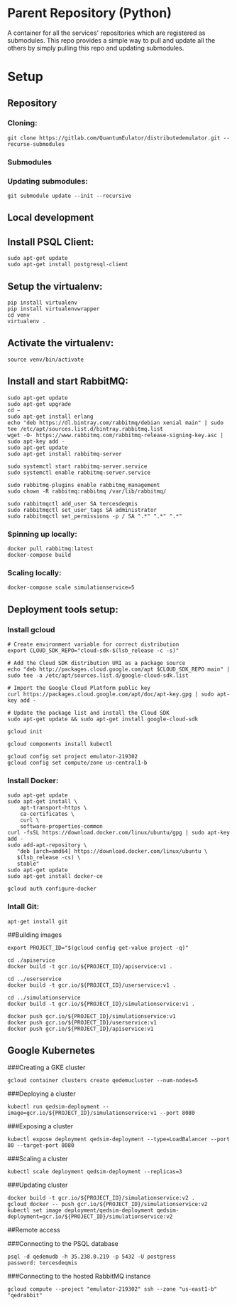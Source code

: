 # Parent Repository (Python)

A container for all the services' repositories which are registered as submodules. This repo provides a simple way to pull and update all the others by simply pulling this repo and updating submodules.

# Setup

## Repository

### Cloning:

```
git clone https://gitlab.com/QuantumEulator/distributedemulator.git --recurse-submodules
```

### Submodules

### Updating submodules:

```
git submodule update --init --recursive
```

## Local development

## Install PSQL Client:

```
sudo apt-get update
sudo apt-get install postgresql-client
```

## Setup the virtualenv:

```
pip install virtualenv
pip install virtualenvwrapper
cd venv
virtualenv .
```

## Activate the virtualenv:

```
source venv/bin/activate
```

## Install and start RabbitMQ:

```
sudo apt-get update
sudo apt-get upgrade
cd ~
sudo apt-get install erlang
echo "deb https://dl.bintray.com/rabbitmq/debian xenial main" | sudo tee /etc/apt/sources.list.d/bintray.rabbitmq.list
wget -O- https://www.rabbitmq.com/rabbitmq-release-signing-key.asc | sudo apt-key add -
sudo apt-get update
sudo apt-get install rabbitmq-server

sudo systemctl start rabbitmq-server.service
sudo systemctl enable rabbitmq-server.service

sudo rabbitmq-plugins enable rabbitmq_management
sudo chown -R rabbitmq:rabbitmq /var/lib/rabbitmq/

sudo rabbitmqctl add_user SA tercesdeqmis
sudo rabbitmqctl set_user_tags SA administrator
sudo rabbitmqctl set_permissions -p / SA ".*" ".*" ".*"
```

### Spinning up locally:

```
docker pull rabbitmq:latest
docker-compose build
```

### Scaling locally:

```
docker-compose scale simulationservice=5
```

## Deployment tools setup:

### Install gcloud

```
# Create environment variable for correct distribution
export CLOUD_SDK_REPO="cloud-sdk-$(lsb_release -c -s)"

# Add the Cloud SDK distribution URI as a package source
echo "deb http://packages.cloud.google.com/apt $CLOUD_SDK_REPO main" | sudo tee -a /etc/apt/sources.list.d/google-cloud-sdk.list

# Import the Google Cloud Platform public key
curl https://packages.cloud.google.com/apt/doc/apt-key.gpg | sudo apt-key add -

# Update the package list and install the Cloud SDK
sudo apt-get update && sudo apt-get install google-cloud-sdk

gcloud init

gcloud components install kubectl

gcloud config set project emulator-219302
gcloud config set compute/zone us-central1-b
```

### Install Docker:

```
sudo apt-get update
sudo apt-get install \
    apt-transport-https \
    ca-certificates \
    curl \
    software-properties-common
curl -fsSL https://download.docker.com/linux/ubuntu/gpg | sudo apt-key add -
sudo add-apt-repository \
   "deb [arch=amd64] https://download.docker.com/linux/ubuntu \
   $(lsb_release -cs) \
   stable"
sudo apt-get update
sudo apt-get install docker-ce

gcloud auth configure-docker
```

### Intall Git:

```
apt-get install git
```

##Building images

```
export PROJECT_ID="$(gcloud config get-value project -q)"

cd ./apiservice
docker build -t gcr.io/${PROJECT_ID}/apiservice:v1 .

cd ../userservice
docker build -t gcr.io/${PROJECT_ID}/userservice:v1 .

cd ../simulationservice
docker build -t gcr.io/${PROJECT_ID}/simulationservice:v1 .

docker push gcr.io/${PROJECT_ID}/simulationservice:v1
docker push gcr.io/${PROJECT_ID}/userservice:v1
docker push gcr.io/${PROJECT_ID}/apiservice:v1
```

## Google Kubernetes

###Creating a GKE cluster

```
gcloud container clusters create qedemucluster --num-nodes=5
```

###Deploying a cluster

```
kubectl run qedsim-deployment --image=gcr.io/${PROJECT_ID}/simulationservice:v1 --port 8080
```

###Exposing a cluster

```
kubectl expose deployment qedsim-deployment --type=LoadBalancer --port 80 --target-port 8080
```

###Scaling a cluster

```
kubectl scale deployment qedsim-deployment --replicas=3
```

###Updating cluster

```
docker build -t gcr.io/${PROJECT_ID}/simulationservice:v2 .
gcloud docker -- push gcr.io/${PROJECT_ID}/simulationservice:v2
kubectl set image deployment/qedsim-deployment qedsim-deployment=gcr.io/${PROJECT_ID}/simulationservice:v2
```

##Remote access

###Connecting to the PSQL database
```
psql -d qedemudb -h 35.238.0.219 -p 5432 -U postgress
password: tercesdeqmis
```

###Connecting to the hosted RabbitMQ instance
```
gcloud compute --project "emulator-219302" ssh --zone "us-east1-b" "qedrabbit"
```
